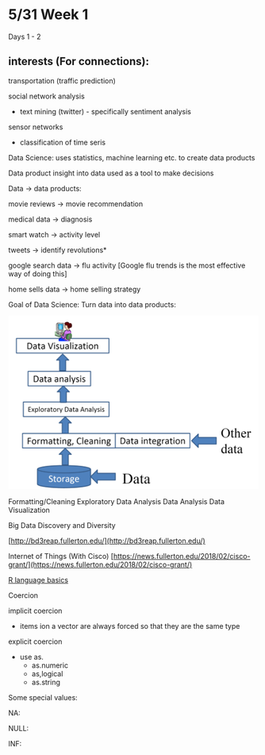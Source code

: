 # 5/31 Week 1

Days 1 - 2

## interests (For connections):

transportation (traffic prediction) 

social network analysis

- text mining (twitter) - specifically sentiment analysis

sensor networks

- classification of time seris

Data Science: uses statistics, machine learning etc. to create data products

Data product insight into data used as a tool to make decisions

Data → data products: 

movie reviews → movie recommendation

medical data → diagnosis

smart watch → activity level

tweets → identify revolutions*

google search data → flu activity [Google flu trends is the most effective way of doing this]

home sells data → home selling strategy

Goal of Data Science: 
Turn data into data products:

![Untitled](5%2031%20Week%201%204f0c519d40804b0fb20a3d964772b0b5/Untitled.png)

Formatting/Cleaning
Exploratory Data Analysis
Data Analysis
Data Visualization

Big Data Discovery and Diversity

[http://bd3reap.fullerton.edu/](http://bd3reap.fullerton.edu/)

Internet of Things (With Cisco)
[https://news.fullerton.edu/2018/02/cisco-grant/](https://news.fullerton.edu/2018/02/cisco-grant/)

[R language basics](5%2031%20Week%201%204f0c519d40804b0fb20a3d964772b0b5/R%20language%20basics%208acd6bd5cf6e4b1a8c74c28debc9c17a.md)

Coercion

implicit coercion

- items ion a vector are always forced so that they are the same type

explicit coercion

- use as.
    - as.numeric
    - as,logical
    - as.string
    

Some special values:

NA:

NULL: 

INF:
